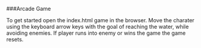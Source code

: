 ###Arcade Game

To get started open the index.html game in the browser. Move the charater using the keyboard arrow keys with the goal of reaching the water, while avoiding enemies. If player runs into enemy or wins the game the game resets.
